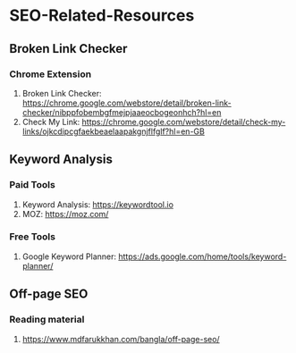 # SEO-Related-Resources

## Broken Link Checker

### Chrome Extension

1. Broken Link Checker: https://chrome.google.com/webstore/detail/broken-link-checker/nibppfobembgfmejpjaaeocbogeonhch?hl=en
2. Check My Link: https://chrome.google.com/webstore/detail/check-my-links/ojkcdipcgfaekbeaelaapakgnjflfglf?hl=en-GB

## Keyword Analysis

### Paid Tools

1. Keyword Analysis: https://keywordtool.io
2. MOZ: https://moz.com/

### Free Tools

1. Google Keyword Planner: https://ads.google.com/home/tools/keyword-planner/

## Off-page SEO

### Reading material

1. https://www.mdfarukkhan.com/bangla/off-page-seo/
